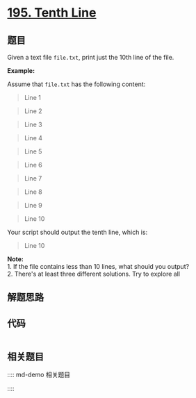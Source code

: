 # [195. Tenth Line](https://leetcode.com/problems/tenth-line/)

## 题目

Given a text file `file.txt`, print just the 10th line of the file.

**Example:**

Assume that `file.txt` has the following content:

> 
> 
> 
> 

> 
> Line 1

> 
> Line 2

> 
> Line 3

> 
> Line 4

> 
> Line 5

> 
> Line 6

> 
> Line 7

> 
> Line 8

> 
> Line 9

> 
> Line 10

> 
> 

Your script should output the tenth line, which is:

> 
> 
> 
> 

> 
> Line 10

> 
> 

**Note:**  
1\. If the file contains less than 10 lines, what should you output?  
2\. There's at least three different solutions. Try to explore all

## 解题思路

## 代码

```javascript

```

## 相关题目

:::: md-demo 相关题目

::::
